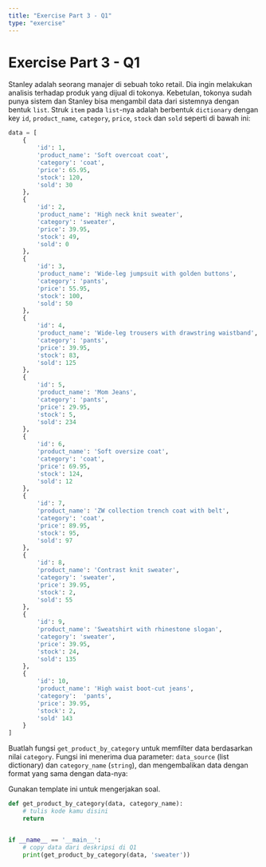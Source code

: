 ```yaml
---
title: "Exercise Part 3 - Q1"
type: "exercise"
---
```


# Exercise Part 3 - Q1

Stanley adalah seorang manajer di sebuah toko retail. Dia ingin melakukan analisis terhadap produk yang dijual di tokonya. Kebetulan, tokonya sudah punya sistem dan Stanley bisa mengambil data dari sistemnya dengan bentuk `list`. Struk `item` pada `list`-nya adalah berbentuk `dictionary` dengan key `id`, `product_name`, `category`, `price`, `stock` dan `sold` seperti di bawah ini:

```python
data = [
    {
        'id': 1,
        'product_name': 'Soft overcoat coat',
        'category': 'coat',
        'price': 65.95,
        'stock': 120,
        'sold': 30
    },
    {
        'id': 2,
        'product_name': 'High neck knit sweater',
        'category': 'sweater',
        'price': 39.95,
        'stock': 49,
        'sold': 0
    },
    {
        'id': 3,
        'product_name': 'Wide-leg jumpsuit with golden buttons',
        'category': 'pants',
        'price': 55.95,
        'stock': 100,
        'sold': 50
    },
    {
        'id': 4,
        'product_name': 'Wide-leg trousers with drawstring waistband',
        'category': 'pants',
        'price': 39.95,
        'stock': 83,
        'sold': 125
    },
    {
        'id': 5,
        'product_name': 'Mom Jeans',
        'category': 'pants',
        'price': 29.95,
        'stock': 5,
        'sold': 234
    },
    {
        'id': 6,
        'product_name': 'Soft oversize coat',
        'category': 'coat',
        'price': 69.95,
        'stock': 124,
        'sold': 12
    },
    {
        'id': 7,
        'product_name': 'ZW collection trench coat with belt',
        'category': 'coat',
        'price': 89.95,
        'stock': 95,
        'sold': 97
    },
    {
        'id': 8,
        'product_name': 'Contrast knit sweater',
        'category': 'sweater',
        'price': 39.95,
        'stock': 2,
        'sold': 55
    },
    {
        'id': 9,
        'product_name': 'Sweatshirt with rhinestone slogan',
        'category': 'sweater',
        'price': 39.95,
        'stock': 24,
        'sold': 135
    },
    {
        'id': 10,
        'product_name': 'High waist boot-cut jeans',
        'category':  'pants',
        'price': 39.95,
        'stock': 2,
        'sold' 143
    }
]


```

Buatlah fungsi `get_product_by_category` untuk memfilter data berdasarkan nilai `category`. Fungsi ini menerima dua parameter: `data_source` (list dictionary) dan `category_name` (`string`), dan mengembalikan data dengan format yang sama dengan data-nya:

Gunakan template ini untuk mengerjakan soal.

```python
def get_product_by_category(data, category_name):
    # tulis kode kamu disini
    return


if __name__ == '__main__':
    # copy data dari deskripsi di Q1
    print(get_product_by_category(data, 'sweater'))
```
